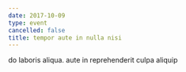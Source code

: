 ```yaml
---
date: 2017-10-09
type: event
cancelled: false
title: tempor aute in nulla nisi
---
```

do laboris aliqua. aute in reprehenderit culpa aliquip